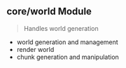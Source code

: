 
## core/world Module

> Handles world generation

* world generation and management
* render world
* chunk generation and manipulation
